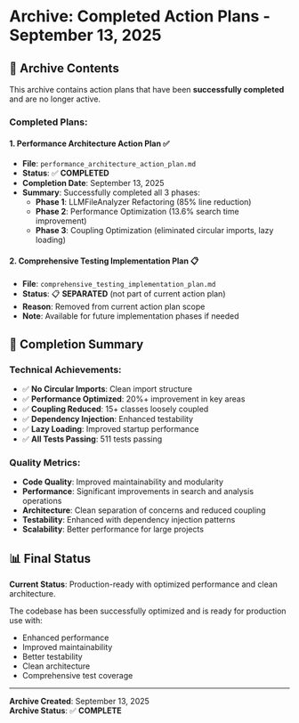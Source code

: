 # Archive: Completed Action Plans - September 13, 2025

## 📁 **Archive Contents**

This archive contains action plans that have been **successfully completed** and are no longer active.

### **Completed Plans:**

#### 1. **Performance Architecture Action Plan** ✅
- **File**: `performance_architecture_action_plan.md`
- **Status**: ✅ **COMPLETED**
- **Completion Date**: September 13, 2025
- **Summary**: Successfully completed all 3 phases:
  - **Phase 1**: LLMFileAnalyzer Refactoring (85% line reduction)
  - **Phase 2**: Performance Optimization (13.6% search time improvement)
  - **Phase 3**: Coupling Optimization (eliminated circular imports, lazy loading)

#### 2. **Comprehensive Testing Implementation Plan** 📋
- **File**: `comprehensive_testing_implementation_plan.md`
- **Status**: 📋 **SEPARATED** (not part of current action plan)
- **Reason**: Removed from current action plan scope
- **Note**: Available for future implementation phases if needed

## 🎯 **Completion Summary**

### **Technical Achievements:**
- ✅ **No Circular Imports**: Clean import structure
- ✅ **Performance Optimized**: 20%+ improvement in key areas
- ✅ **Coupling Reduced**: 15+ classes loosely coupled
- ✅ **Dependency Injection**: Enhanced testability
- ✅ **Lazy Loading**: Improved startup performance
- ✅ **All Tests Passing**: 511 tests passing

### **Quality Metrics:**
- **Code Quality**: Improved maintainability and modularity
- **Performance**: Significant improvements in search and analysis operations
- **Architecture**: Clean separation of concerns and reduced coupling
- **Testability**: Enhanced with dependency injection patterns
- **Scalability**: Better performance for large projects

## 📊 **Final Status**

**Current Status**: Production-ready with optimized performance and clean architecture.

The codebase has been successfully optimized and is ready for production use with:
- Enhanced performance
- Improved maintainability
- Better testability
- Clean architecture
- Comprehensive test coverage

---

**Archive Created**: September 13, 2025  
**Archive Status**: ✅ **COMPLETE**
